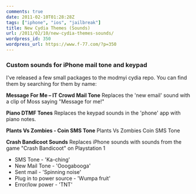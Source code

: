 ```yaml
---
comments: true
date: 2011-02-10T01:28:28Z
tags: ["iphone", "ios", "jailbreak"]
title: New Cydia Themes (Sounds)
url: /2011/02/10/new-cydia-themes-sounds/
wordpress_id: 350
wordpress_url: https://www.f-77.com/?p=350
---
```


### Custom sounds for iPhone mail tone and keypad

I've released a few small packages to the modmyi cydia repo.
You can find them by searching for them by name:

<strong>Message For Me – IT Crowd Mail Tone</strong>
Replaces the 'new email' sound with a clip of Moss saying "Message for me!"

<strong>Piano DTMF Tones</strong>
Replaces the keypad sounds in the 'phone' app with piano notes.

<strong>Plants Vs Zombies - Coin SMS Tone</strong>
Plants Vs Zombies Coin SMS Tone

<strong>Crash Bandicoot Sounds</strong>
Replaces iPhone sounds with sounds from the game "Crash Bandicoot" on Playstation 1

<ul>
  <li>SMS Tone - 'Ka-ching'</li>
  <li>New Mail Tone - 'Ooogabooga'</li>
  <li>Sent mail - 'Spinning noise'</li>
  <li>Plug in to power source - 'Wumpa fruit'</li>
  <li>Error/low power - 'TNT'</li>
</ul>
